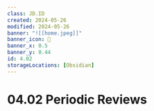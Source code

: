 ```yaml
---
class: JD.ID
created: 2024-05-26
modified: 2024-05-26
banner: "![[home.jpeg]]"
banner_icon: 📇
banner_x: 0.5
banner_y: 0.44
id: 4.02
storageLocations: [Obsidian]
---
```


# 04.02 Periodic Reviews